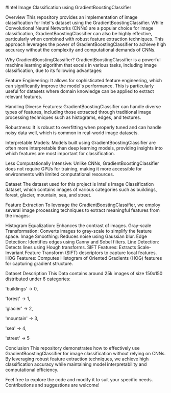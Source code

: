#Intel Image Classification using GradientBoostingClassifier

Overview
This repository provides an implementation of image classification for Intel's dataset using the GradientBoostingClassifier. While Convolutional Neural Networks (CNNs) are a popular choice for image classification, GradientBoostingClassifier can also be highly effective, particularly when combined with robust feature extraction techniques. This approach leverages the power of GradientBoostingClassifier to achieve high accuracy without the complexity and computational demands of CNNs.

Why GradientBoostingClassifier?
GradientBoostingClassifier is a powerful machine learning algorithm that excels in various tasks, including image classification, due to its following advantages:

Feature Engineering: It allows for sophisticated feature engineering, which can significantly improve the model's performance. This is particularly useful for datasets where domain knowledge can be applied to extract relevant features.

Handling Diverse Features: GradientBoostingClassifier can handle diverse types of features, including those extracted through traditional image processing techniques such as histograms, edges, and textures.

Robustness: It is robust to overfitting when properly tuned and can handle noisy data well, which is common in real-world image datasets.

Interpretable Models: Models built using GradientBoostingClassifier are often more interpretable than deep learning models, providing insights into which features are most important for classification.

Less Computationally Intensive: Unlike CNNs, GradientBoostingClassifier does not require GPUs for training, making it more accessible for environments with limited computational resources.

Dataset
The dataset used for this project is Intel's Image Classification dataset, which contains images of various categories such as buildings, forest, glacier, mountain, sea, and street.

Feature Extraction
To leverage the GradientBoostingClassifier, we employ several image processing techniques to extract meaningful features from the images:

Histogram Equalization: Enhances the contrast of images.
Gray-scale Transformation: Converts images to gray-scale to simplify the feature space.
Image Smoothing: Reduces noise using Gaussian blur.
Edge Detection: Identifies edges using Canny and Sobel filters.
Line Detection: Detects lines using Hough transforms.
SIFT Features: Extracts Scale-Invariant Feature Transform (SIFT) descriptors to capture local features.
HOG Features: Computes Histogram of Oriented Gradients (HOG) features for capturing gradient structure.

Dataset Description
This Data contains around 25k images of size 150x150 distributed under 6 categories:

'buildings' -> 0,

'forest' -> 1,

'glacier' -> 2,

'mountain' -> 3,

'sea' -> 4,

'street' -> 5


Conclusion
This repository demonstrates how to effectively use GradientBoostingClassifier for image classification without relying on CNNs. By leveraging robust feature extraction techniques, we achieve high classification accuracy while maintaining model interpretability and computational efficiency.

Feel free to explore the code and modify it to suit your specific needs. Contributions and suggestions are welcome!
